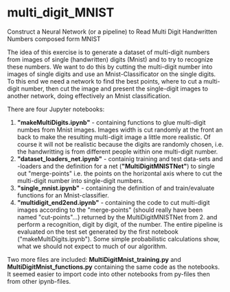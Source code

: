 # multi_digit_MNIST
Construct a Neural Network (or a pipeline) to Read Multi Digit Handwritten Numbers composed form MNIST

The idea of this exercise is to generate a dataset of multi-digit numbers from images of single (handwritten) digits (Mnist) and to try to recognize these numbers.
We want to do this by cutting the multi-digit number into images of single digits and use an Mnist-Classificator on the single digits.
To this end we need a network to find the best points, where to cut a multi-digit number, then cut the image and present the single-digit images to another network, doing effectively an Mnist classification.

There are four Jupyter notebooks:
1. **"makeMultiDigits.ipynb"** - containing functions to glue multi-digit numbes from Mnist images. Images width is cut randomly at the front an back to make the resulting multi-digit image a little more realistic. Of course it will not be realistic because the digits are randomly chosen, i.e. the handwritting is from different people within one multi-digit number.
2. **"dataset_loaders_net.ipynb"** - containig training and test data-sets and -loaders and the definition for a net (**"MultiDigitMNISTNet"**) to single out "merge-points" i.e. the points on the horizontal axis where to cut the multi-digit number into single-digit numbers. 
3. **"single_mnist.ipynb"** - containing the definition of and train/evaluate functions for an Mnist-classifier. 
4. **"multidigit_end2end.ipynb"** - containing the code to cut multi-digit images according to the "merge-points" (should really have been named "cut-points"...) returned by the MultiDigitMNISTNet from 2. and perform a recognition, digit by digit, of the number. The entire pipeline is evaluated on the test set generated by the first notebook ("makeMultiDigits.ipynb"). Some simple probabilistic calculations show, what we should not expect to much of our algorithm.

Two more files are included: **MultiDigitMnist_training.py** and **MultiDigitMnist_functions.py** containing the same code as the notebooks. It seemed easier to import code into other notebooks from py-files then from other ipynb-files.
